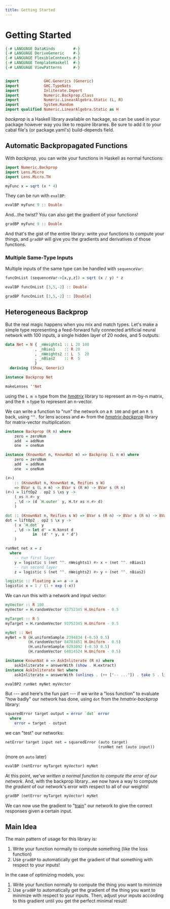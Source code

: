 ```yaml
---
title: Getting Started
---
```


Getting Started
===============

```haskell top hide
{-# LANGUAGE DataKinds        #-}
{-# LANGUAGE DeriveGeneric    #-}
{-# LANGUAGE FlexibleContexts #-}
{-# LANGUAGE TemplateHaskell  #-}
{-# LANGUAGE ViewPatterns     #-}


import           GHC.Generics (Generic)
import           GHC.TypeNats
import           Inliterate.Import
import           Numeric.Backprop.Class
import           Numeric.LinearAlgebra.Static (L, R)
import           System.Random
import qualified Numeric.LinearAlgebra.Static as H
```

*backprop* is a Haskell library available on hackage, so can be used in your
package however way you like to require libraries.  Be sure to add it to your
cabal file's (or package.yaml's) build-depends field.

Automatic Backpropagated Functions
----------------------------------

With *backprop*, you can write your functions in Haskell as normal functions:

```haskell top
import Numeric.Backprop
import Lens.Micro
import Lens.Micro.TH

myFunc x = sqrt (x * 4)
```

They can be run with `evalBP`:

```haskell eval
evalBP myFunc 9 :: Double
```

And...the twist?  You can also get the gradient of your functions!

```haskell eval
gradBP myFunc 9 :: Double
```

And that's the gist of the entire library: write your functions to compute your
things, and `gradBP` will give you the gradients and derivatives of those
functions.

### Multiple Same-Type Inputs

Multiple inputs of the same type can be handled with `sequenceVar`:

```haskell top
funcOnList (sequenceVar->[x,y,z]) = sqrt (x / y) * z
```

```haskell eval
evalBP funcOnList [3,5,-2] :: Double
```

```haskell eval
gradBP funcOnList [3,5,-2] :: [Double]
```

Heterogeneous Backprop
----------------------

But the real magic happens when you mix and match types.  Let's make a simple
type representing a feed-forward fully connected artificial neural network with
100 inputs, a single hidden layer of 20 nodes, and 5 outputs:

```haskell top
data Net = N { _nWeights1 :: L 20 100
             , _nBias1    :: R 20
             , _nWeights2 :: L  5  20
             , _nBias2    :: R  5
             }
  deriving (Show, Generic)

instance Backprop Net

makeLenses ''Net
```

using the `L m n` type from the *[hmatrix][]* library to represent an m-by-n
matrix, and the `R n` type to represent an n-vector.

[hmatrix]: http://hackage.haskell.org/package/hmatrix

We can write a function to "run" the network on a `R 100` and get an `R 5`
back, using `^^.` for lens access and `#>` from the *[hmatrix-backprop][]* library for
matrix-vector multiplication:

[hmatrix-backprop]: http://hackage.haskell.org/package/hmatrix-backprop

```haskell top hide
instance Backprop (R n) where
    zero = zeroNum
    add  = addNum
    one  = oneNum

instance (KnownNat n, KnownNat m) => Backprop (L n m) where
    zero = zeroNum
    add  = addNum
    one  = oneNum

(#>)
    :: (KnownNat n, KnownNat m, Reifies s W)
    => BVar s (L n m) -> BVar s (R m) -> BVar s (R n)
(#>) = liftOp2 . op2 $ \xs y ->
    ( xs H.#> y
    , \d -> (d `H.outer` y, H.tr xs H.#> d)
    )

dot :: (KnownNat n, Reifies s W) => BVar s (R n) -> BVar s (R n) -> BVar s Double
dot = liftOp2 . op2 $ \x y ->
    ( x `H.dot` y
    , \d -> let d' = H.konst d
            in  (d' * y, x * d')
    )
```

```haskell top
runNet net x = z
  where
    -- run first layer
    y = logistic $ (net ^^. nWeights1) #> x + (net ^^. nBias1)
    -- run second layer
    z = logistic $ (net ^^. nWeights2) #> y + (net ^^. nBias2)

logistic :: Floating a => a -> a
logistic x = 1 / (1 + exp (-x))
```

We can *run* this with a network and input vector:

```haskell top hide
myVector :: R 100
myVector = H.randomVector 93752345 H.Uniform - 0.5

myTarget :: R 5
myTarget = H.randomVector 93752345 H.Uniform - 0.5

myNet :: Net
myNet = N (H.uniformSample 2394834 (-0.5) 0.5)
          (H.randomVector 84783451 H.Uniform - 0.5)
          (H.uniformSample 9293092 (-0.5) 0.5)
          (H.randomVector 64814524 H.Uniform - 0.5)

instance KnownNat n => AskInliterate (R n) where
    askInliterate = answerWith (show . H.extract)
instance AskInliterate Net where
    askInliterate = answerWith (unlines . (++ ["-- ..."]) . take 5 . lines . show)
```

```haskell eval
evalBP2 runNet myNet myVector
```

But --- and here's the fun part --- if we write a "loss function" to evaluate
"how badly" our network has done, using `dot` from the *hmatrix-backprop*
library:

```haskell top
squaredError target output = error `dot` error
  where
    error = target - output
```

we can "test" our networks:

```haskell top
netError target input net = squaredError (auto target)
                                         (runNet net (auto input))
```

(more on `auto` later)

```haskell eval
evalBP (netError myTarget myVector) myNet
```

At this point, we've *written a normal function to compute the error of our
network*.  And, with the backprop library...we now have a way to compute the
*gradient* of our network's error with respect to all of our weights!

```haskell eval
gradBP (netError myTarget myVector) myNet
```

We can now use the gradient to "[train][]" our network to give the correct
responses given a certain input.

[train]: https://blog.jle.im/entry/purely-functional-typed-models-1.html

Main Idea
---------

The main pattern of usage for this library is:

1.  Write your function normally to compute something (like the loss function)
2.  Use `gradBP` to automatically get the gradient of that something with
    respect to your inputs!

In the case of optimizing models, you:

1.  Write your function normally to compute the thing you want to minimize
2.  Use `gradBP` to automatically get the gradient of the thing you want to
    minimize with respect to your inputs.  Then, adjust your inputs according
    to this gradient until you get the perfect minimal result!

